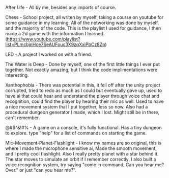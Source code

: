 After Life -
    All by me, besides any imports of course.

Chess -
    School project, all writen by myself, taking a course on youtube for some guidance in my learning. All of the networking was done by myself, and the majority of the code. This is the playlist I used for guidance, I then made a 2d game with the information I learned. (https://www.youtube.com/playlist?list=PLmcbjnHce7SeAUFouc3X9zqXxiPbCz8Zp)

LED -
    A project I worked on with a friend.

The Water is Deep -
    Done by myself, one of the first little things I ever put together. Not exactly amazing, but I think the code implimentations were interesting.

Xanthophobia -
    There was potential in this, it fell off after the unity project corrupted, tried to redo as much as I could but eventually gave up, used to have ai that could hear and understand the player through voice chat and recognition, could find the player by hearing their mic as well. Used to have a nice movement system that I put together, less so now. Also had a procedural dungeon generator I made, which I lost. Might still be in there, can't remember.

@#$^&!#% -
    A game on a console, it's fully functional. Has a tiny dungeon to explore. type "help" for a list of commands on starting the game.

Mic-Movement-Planet-Flashlight -
    I know my names are so original, this is where I made the microphone sensitive ai, Made the smooth movement, and I pretty cool flashlight. Also I really pretty planet with a star behind it. The star moves to simulate an orbit if I remember correctly.
    I also built a voice recognition system, try saying "come in command, Can you hear me? Over." or just "can you hear me?".
